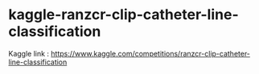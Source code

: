 # kaggle-ranzcr-clip-catheter-line-classification

Kaggle link : https://www.kaggle.com/competitions/ranzcr-clip-catheter-line-classification
